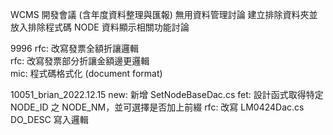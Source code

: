WCMS 開發會議 (含年度資料整理與匯報)
無用資料管理討論
建立排除資料夾並放入排除程式碼
NODE 資料顯示相關功能討論

9996
rfc: 改寫發票全額折讓邏輯  
rfc: 改寫發票部分折讓金額邊更邏輯  
mic: 程式碼格式化 (document format)

10051_brian_2022.12.15
new: 新增 SetNodeBaseDac.cs
fet: 設計函式取得特定 NODE_ID 之 NODE_NM，並可選擇是否加上前綴
rfc: 改寫 LM0424Dac.cs DO_DESC 寫入邏輯